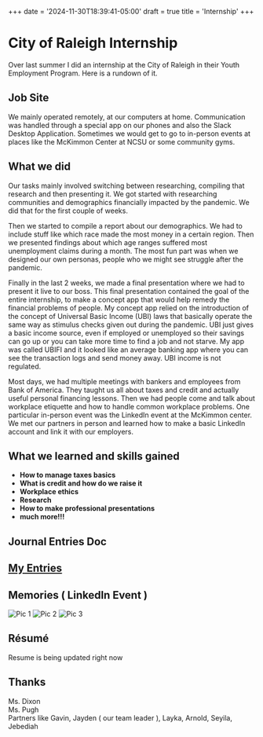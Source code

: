 +++
date = '2024-11-30T18:39:41-05:00'
draft = true
title = 'Internship'
+++

# City of Raleigh Internship

Over last summer I did an internship at the City of Raleigh in their Youth Employment Program.
Here is a rundown of it.

## Job Site

We mainly operated remotely, at our computers at home. Communication was handled through a special app on our phones and also the Slack Desktop Application.
Sometimes we would get to go to in-person events at places like the McKimmon Center at NCSU or some community gyms.

## What we did

Our tasks mainly involved switching between researching, compiling that research and then presenting it.
We got started with researching communities and demographics financially impacted by the pandemic.
We did that for the first couple of weeks.

Then we started to compile a report about our demographics. 
We had to include stuff like which race made the most money in a certain region.
Then we presented findings about which age ranges suffered most unemployment claims during a month.
The most fun part was when we designed our own personas, people who we might see struggle after the pandemic.

Finally in the last 2 weeks, we made a final presentation where we had to present it live to our boss.
This final presentation contained the goal of the entire internship, to make a concept app that would help remedy the financial problems of people.
My concept app relied on the introduction of the concept of Universal Basic Income (UBI) laws that basically operate the same way as stimulus checks given out during the pandemic.
UBI just gives a basic income source, even if employed or unemployed so their savings can go up or you can take more time to find a job and not starve.
My app was called UBIFI and it looked like an average banking app where you can see the transaction logs and send money away. UBI income is not regulated.

Most days, we had multiple meetings with bankers and employees from Bank of America. They taught us all about taxes and credit and actually useful personal financing lessons.
Then we had people come and talk about workplace etiquette and how to handle common workplace problems. One particular in-person event was the LinkedIn event at the McKimmon center. We met our partners in person and learned how to make a basic LinkedIn account and link it with our employers.

## What we learned and skills gained

- **How to manage taxes basics** 
- **What is credit and how do we raise it** 
- **Workplace ethics**
- **Research** 
- **How to make professional presentations**
- **much more!!!**

## Journal Entries Doc

## [My Entries](https://paaster.io/B7UwbBAj0zEHlJLZ8uRlH#4aiuZS1JQWajsObDpdPCIAU1mnUhxVd-rW6VA6dqDKc)


## Memories ( LinkedIn Event )

![Pic 1](/images/internship1.jpg "")
![Pic 2](/images/internship2.jpg "")
![Pic 3](/images/internship3.jpg "")

## Résumé

Resume is being updated right now

## Thanks

Ms. Dixon
<br>
Ms. Pugh
<br>
Partners like Gavin, Jayden ( our team leader ), Layka, Arnold, Seyila, Jebediah

